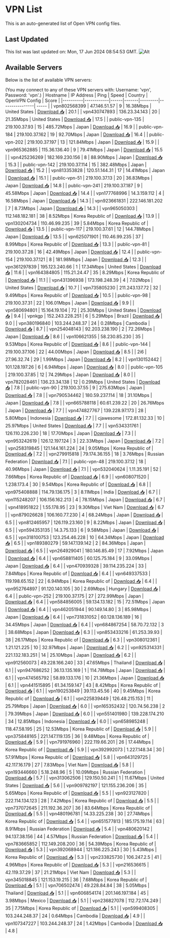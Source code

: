 # VPN List

This is an auto-generated list of Open VPN config files.

## Last Updated

This list was last updated on: Mon, 17 Jun 2024 08:54:53 GMT.
![Alt](https://repobeats.axiom.co/api/embed/186b98318ef1479477931607c1ad7d823f12451f.svg "Repobeats analytics image")

## Available Servers

Below is the list of available VPN servers:

(You may connect to any of these VPN servers with: Username: 'vpn', Password: 'vpn'.)
| Hostname | IP Address | Ping | Speed | Country | OpenVPN Config | Score |
|----------|------------|------|-------|---------|----------------| ----- |
| vpn802568399 | 47.146.51.57 | 9 | 16.38Mbps | United States | [Download 📥](./configs/server_0_US.ovpn) | 20.1 |
| vpn430747893 | 136.23.34.143 | 20 | 21.35Mbps | United States | [Download 📥](./configs/server_1_US.ovpn) | 17.5 |
| public-vpn-135 | 219.100.37.93 | 15 | 485.72Mbps | Japan | [Download 📥](./configs/server_2_JP.ovpn) | 16.9 |
| public-vpn-184 | 219.100.37.162 | 19 | 92.70Mbps | Japan | [Download 📥](./configs/server_3_JP.ovpn) | 16.4 |
| public-vpn-202 | 219.100.37.197 | 13 | 121.84Mbps | Japan | [Download 📥](./configs/server_4_JP.ovpn) | 15.9 |
| vpn965362885 | 115.36.136.40 | 9 | 79.41Mbps | Japan | [Download 📥](./configs/server_5_JP.ovpn) | 15.5 |
| vpn425236269 | 182.169.230.156 | 8 | 88.90Mbps | Japan | [Download 📥](./configs/server_6_JP.ovpn) | 15.3 |
| public-vpn-142 | 219.100.37.114 | 15 | 382.48Mbps | Japan | [Download 📥](./configs/server_7_JP.ovpn) | 15.2 |
| vpn813353828 | 120.51.144.31 | 17 | 14.41Mbps | Japan | [Download 📥](./configs/server_8_JP.ovpn) | 15.1 |
| public-vpn-51 | 219.100.37.13 | 20 | 36.83Mbps | Japan | [Download 📥](./configs/server_9_JP.ovpn) | 14.8 |
| public-vpn-241 | 219.100.37.187 | 9 | 45.58Mbps | Japan | [Download 📥](./configs/server_10_JP.ovpn) | 14.4 |
| vpn177768996 | 14.3.159.112 | 4 | 16.58Mbps | Japan | [Download 📥](./configs/server_11_JP.ovpn) | 14.3 |
| vpn923661831 | 222.146.181.202 | 7 | 8.73Mbps | Japan | [Download 📥](./configs/server_12_JP.ovpn) | 14.3 |
| vpn965050303 | 112.148.182.181 | 38 | 8.52Mbps | Korea Republic of | [Download 📥](./configs/server_13_KR.ovpn) | 13.9 |
| vpn130204734 | 110.46.99.235 | 39 | 5.84Mbps | Korea Republic of | [Download 📥](./configs/server_14_KR.ovpn) | 13.5 |
| public-vpn-117 | 219.100.37.61 | 12 | 144.78Mbps | Japan | [Download 📥](./configs/server_15_JP.ovpn) | 13.5 |
| vpn625071901 | 110.46.99.235 | 37 | 8.99Mbps | Korea Republic of | [Download 📥](./configs/server_16_KR.ovpn) | 13.3 |
| public-vpn-81 | 219.100.37.28 | 16 | 42.49Mbps | Japan | [Download 📥](./configs/server_17_JP.ovpn) | 12.4 |
| public-vpn-154 | 219.100.37.121 | 8 | 181.98Mbps | Japan | [Download 📥](./configs/server_18_JP.ovpn) | 12.3 |
| vpn361297839 | 195.123.240.66 | 1 | 17.34Mbps | United States | [Download 📥](./configs/server_19_US.ovpn) | 11.6 |
| vpn164384805 | 115.21.24.47 | 35 | 8.29Mbps | Korea Republic of | [Download 📥](./configs/server_20_KR.ovpn) | 11.1 |
| vpn431396938 | 173.198.248.39 | 4 | 7.02Mbps | United States | [Download 📥](./configs/server_21_US.ovpn) | 10.7 |
| vpn735805230 | 211.243.137.72 | 32 | 9.49Mbps | Korea Republic of | [Download 📥](./configs/server_22_KR.ovpn) | 10.5 |
| public-vpn-98 | 219.100.37.31 | 22 | 106.01Mbps | Japan | [Download 📥](./configs/server_23_JP.ovpn) | 9.9 |
| vpn580694801 | 15.164.19.104 | 72 | 25.30Mbps | United States | [Download 📥](./configs/server_24_US.ovpn) | 9.4 |
| vpnkgp | 152.243.228.251 | 6 | 5.29Mbps | Brazil | [Download 📥](./configs/server_25_BR.ovpn) | 9.0 |
| vpn380196840 | 103.244.248.37 | 24 | 0.28Mbps | Cambodia | [Download 📥](./configs/server_26_KH.ovpn) | 8.7 |
| vpn254048143 | 92.203.238.190 | 2 | 72.26Mbps | Japan | [Download 📥](./configs/server_27_JP.ovpn) | 8.6 |
| vpn106621355 | 58.230.85.230 | 35 | 9.53Mbps | Korea Republic of | [Download 📥](./configs/server_28_KR.ovpn) | 8.6 |
| public-vpn-144 | 219.100.37.106 | 22 | 44.00Mbps | Japan | [Download 📥](./configs/server_29_JP.ovpn) | 8.5 |
| 2i6 | 27.96.32.74 | 29 | 1.99Mbps | Japan | [Download 📥](./configs/server_30_JP.ovpn) | 8.2 |
| vpn130152442 | 101.128.197.26 | 6 | 6.94Mbps | Japan | [Download 📥](./configs/server_31_JP.ovpn) | 8.0 |
| public-vpn-105 | 219.100.37.85 | 12 | 74.29Mbps | Japan | [Download 📥](./configs/server_32_JP.ovpn) | 8.0 |
| vpn782028461 | 136.23.34.138 | 12 | 0.29Mbps | United States | [Download 📥](./configs/server_33_US.ovpn) | 7.8 |
| public-vpn-90 | 219.100.37.55 | 9 | 275.63Mbps | Japan | [Download 📥](./configs/server_34_JP.ovpn) | 7.8 |
| vpn790534462 | 180.59.237.114 | 18 | 31.10Mbps | Japan | [Download 📥](./configs/server_35_JP.ovpn) | 7.8 |
| vpn665788118 | 60.61.239.22 | 20 | 26.76Mbps | Japan | [Download 📥](./configs/server_36_JP.ovpn) | 7.7 |
| vpn474827767 | 139.228.97.173 | 28 | 5.80Mbps | Indonesia | [Download 📥](./configs/server_37_ID.ovpn) | 7.7 |
| cjawesome | 172.81.132.33 | 10 | 25.97Mbps | United States | [Download 📥](./configs/server_38_US.ovpn) | 7.7 |
| vpn534331761 | 126.110.226.230 | 18 | 17.70Mbps | Japan | [Download 📥](./configs/server_39_JP.ovpn) | 7.3 |
| vpn953242619 | 126.12.197.124 | 3 | 22.33Mbps | Japan | [Download 📥](./configs/server_40_JP.ovpn) | 7.2 |
| vpn258319845 | 121.144.161.224 | 24 | 9.05Mbps | Korea Republic of | [Download 📥](./configs/server_41_KR.ovpn) | 7.2 |
| vpn279915818 | 79.174.36.155 | 18 | 3.76Mbps | Russian Federation | [Download 📥](./configs/server_42_RU.ovpn) | 7.1 |
| public-vpn-48 | 219.100.37.12 | 18 | 40.96Mbps | Japan | [Download 📥](./configs/server_43_JP.ovpn) | 7.1 |
| vpn532040624 | 1.11.35.191 | 52 | 7.66Mbps | Korea Republic of | [Download 📥](./configs/server_44_KR.ovpn) | 6.9 |
| vpn608071520 | 1.238.173.4 | 30 | 9.54Mbps | Korea Republic of | [Download 📥](./configs/server_45_KR.ovpn) | 6.8 |
| vpn975408888 | 114.79.136.175 | 3 | 8.11Mbps | India | [Download 📥](./configs/server_46_IN.ovpn) | 6.7 |
| vpn115248207 | 106.156.162.213 | 4 | 78.15Mbps | Japan | [Download 📥](./configs/server_47_JP.ovpn) | 6.7 |
| vpn418951822 | 1.55.178.95 | 23 | 9.30Mbps | Viet Nam | [Download 📥](./configs/server_48_VN.ovpn) | 6.7 |
| vpn879026628 | 106.160.77.230 | 4 | 68.24Mbps | Japan | [Download 📥](./configs/server_49_JP.ovpn) | 6.5 |
| vpn812465957 | 126.119.23.160 | 9 | 8.22Mbps | Japan | [Download 📥](./configs/server_50_JP.ovpn) | 6.5 |
| vpn594353135 | 14.3.75.133 | 6 | 9.58Mbps | Japan | [Download 📥](./configs/server_51_JP.ovpn) | 6.5 |
| vpn318100753 | 123.254.46.228 | 10 | 64.34Mbps | Japan | [Download 📥](./configs/server_52_JP.ovpn) | 6.5 |
| vpn189380279 | 59.147.139.142 | 2 | 84.36Mbps | Japan | [Download 📥](./configs/server_53_JP.ovpn) | 6.5 |
| vpn264929041 | 180.146.85.49 | 17 | 7.92Mbps | Japan | [Download 📥](./configs/server_54_JP.ovpn) | 6.4 |
| vpn658811405 | 60.125.75.184 | 9 | 33.09Mbps | Japan | [Download 📥](./configs/server_55_JP.ovpn) | 6.4 |
| vpn470939328 | 39.114.235.224 | 33 | 7.84Mbps | Korea Republic of | [Download 📥](./configs/server_56_KR.ovpn) | 6.4 |
| vpn649337533 | 119.198.65.152 | 22 | 6.94Mbps | Korea Republic of | [Download 📥](./configs/server_57_KR.ovpn) | 6.4 |
| vpn952764897 | 91.120.140.105 | 30 | 2.69Mbps | Hungary | [Download 📥](./configs/server_58_HU.ovpn) | 6.4 |
| public-vpn-252 | 219.100.37.175 | 27 | 272.99Mbps | Japan | [Download 📥](./configs/server_59_JP.ovpn) | 6.4 |
| vpn584856005 | 59.134.13.182 | 15 | 72.51Mbps | Japan | [Download 📥](./configs/server_60_JP.ovpn) | 6.4 |
| vpn462051944 | 90.149.14.80 | 3 | 85.98Mbps | Japan | [Download 📥](./configs/server_61_JP.ovpn) | 6.4 |
| vpn731831052 | 60.128.136.189 | 16 | 34.45Mbps | Japan | [Download 📥](./configs/server_62_JP.ovpn) | 6.4 |
| vpn684867254 | 58.70.72.132 | 3 | 38.68Mbps | Japan | [Download 📥](./configs/server_63_JP.ovpn) | 6.3 |
| vpn853433216 | 61.253.39.93 | 38 | 26.17Mbps | Korea Republic of | [Download 📥](./configs/server_64_KR.ovpn) | 6.3 |
| vpn308012361 | 1.21.121.225 | 10 | 32.97Mbps | Japan | [Download 📥](./configs/server_65_JP.ovpn) | 6.2 |
| vpn925314331 | 221.132.183.251 | 14 | 25.10Mbps | Japan | [Download 📥](./configs/server_66_JP.ovpn) | 6.2 |
| vpn912560073 | 49.228.166.240 | 33 | 47.65Mbps | Thailand | [Download 📥](./configs/server_67_TH.ovpn) | 6.1 |
| vpn947686252 | 36.13.135.169 | 1 | 114.78Mbps | Japan | [Download 📥](./configs/server_68_JP.ovpn) | 6.1 |
| vpn474565792 | 58.89.133.176 | 10 | 21.36Mbps | Japan | [Download 📥](./configs/server_69_JP.ovpn) | 6.1 |
| vpn441515895 | 61.34.159.147 | 43 | 8.42Mbps | Korea Republic of | [Download 📥](./configs/server_70_KR.ovpn) | 6.1 |
| vpn190253849 | 39.113.45.56 | 40 | 9.45Mbps | Korea Republic of | [Download 📥](./configs/server_71_KR.ovpn) | 6.1 |
| vpn225839449 | 126.48.215.153 | 11 | 25.79Mbps | Japan | [Download 📥](./configs/server_72_JP.ovpn) | 6.0 |
| vpn165352432 | 120.74.56.238 | 2 | 79.39Mbps | Japan | [Download 📥](./configs/server_73_JP.ovpn) | 6.0 |
| vpn551401980 | 139.228.174.210 | 34 | 12.85Mbps | Indonesia | [Download 📥](./configs/server_74_ID.ovpn) | 6.0 |
| vpn658985248 | 118.47.58.195 | 25 | 12.53Mbps | Korea Republic of | [Download 📥](./configs/server_75_KR.ovpn) | 5.9 |
| vpn375848165 | 221.147.119.135 | 36 | 9.48Mbps | Korea Republic of | [Download 📥](./configs/server_76_KR.ovpn) | 5.9 |
| vpn791976960 | 222.119.66.201 | 26 | 17.44Mbps | Korea Republic of | [Download 📥](./configs/server_77_KR.ovpn) | 5.9 |
| vpn392992073 | 1.227.148.34 | 30 | 57.91Mbps | Korea Republic of | [Download 📥](./configs/server_78_KR.ovpn) | 5.8 |
| vpn643129725 | 42.117.16.179 | 27 | 7.83Mbps | Viet Nam | [Download 📥](./configs/server_79_VN.ovpn) | 5.8 |
| vpn193446660 | 5.18.248.96 | 5 | 10.09Mbps | Russian Federation | [Download 📥](./configs/server_80_RU.ovpn) | 5.7 |
| vpn313062506 | 129.150.50.241 | 1 | 11.67Mbps | United States | [Download 📥](./configs/server_81_US.ovpn) | 5.6 |
| vpn909782197 | 121.155.236.206 | 35 | 5.65Mbps | Korea Republic of | [Download 📥](./configs/server_82_KR.ovpn) | 5.5 |
| vpn923127820 | 222.114.134.123 | 28 | 7.42Mbps | Korea Republic of | [Download 📥](./configs/server_83_KR.ovpn) | 5.5 |
| vpn737072645 | 211.192.36.207 | 36 | 83.64Mbps | Korea Republic of | [Download 📥](./configs/server_84_KR.ovpn) | 5.5 |
| vpn480196781 | 14.33.225.238 | 30 | 27.74Mbps | Korea Republic of | [Download 📥](./configs/server_85_KR.ovpn) | 5.4 |
| vpn651577813 | 185.175.19.114 | 63 | 8.91Mbps | Russian Federation | [Download 📥](./configs/server_86_RU.ovpn) | 5.4 |
| vpn480620142 | 94.137.38.156 | 44 | 4.57Mbps | Russian Federation | [Download 📥](./configs/server_87_RU.ovpn) | 5.4 |
| vpn783665852 | 112.149.208.200 | 36 | 54.39Mbps | Korea Republic of | [Download 📥](./configs/server_88_KR.ovpn) | 5.3 |
| vpn392068944 | 121.186.225.243 | 30 | 5.43Mbps | Korea Republic of | [Download 📥](./configs/server_89_KR.ovpn) | 5.3 |
| vpn233825730 | 106.247.2.5 | 41 | 4.96Mbps | Korea Republic of | [Download 📥](./configs/server_90_KR.ovpn) | 5.3 |
| vpn216536615 | 42.119.37.29 | 37 | 21.21Mbps | Viet Nam | [Download 📥](./configs/server_91_VN.ovpn) | 5.3 |
| vpn345018845 | 121.153.19.215 | 36 | 7.68Mbps | Korea Republic of | [Download 📥](./configs/server_92_KR.ovpn) | 5.1 |
| vpn706502474 | 49.228.84.84 | 38 | 5.05Mbps | Thailand | [Download 📥](./configs/server_93_TH.ovpn) | 5.1 |
| vpn606854174 | 201.146.197.184 | 45 | 3.98Mbps | Mexico | [Download 📥](./configs/server_94_MX.ovpn) | 5.1 |
| vpn236827078 | 112.72.174.249 | 35 | 7.75Mbps | Korea Republic of | [Download 📥](./configs/server_95_KR.ovpn) | 5.1 |
| vpn599408305 | 103.244.248.37 | 24 | 0.64Mbps | Cambodia | [Download 📥](./configs/server_96_KH.ovpn) | 4.9 |
| vpn107347227 | 103.244.248.37 | 24 | 1.42Mbps | Cambodia | [Download 📥](./configs/server_97_KH.ovpn) | 4.8 |
